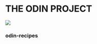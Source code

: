 # THE ODIN PROJECT

<img src="https://github.com/KKYHH/odin-recipes/assets/102516350/bccc320a-f32b-466f-a1e8-46a169c07d9e">

### odin-recipes
